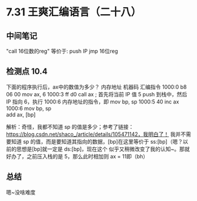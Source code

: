 # 7.31 王爽汇编语言（二十八）

## 中间笔记
"call 16位数的reg" 等价于:
push IP
jmp 16位reg

## 检测点 10.4
下面的程序执行后，ax中的数值为多少？
内存地址    机器码          汇编指令
1000:0     b8 06 00        mov ax, 6
1000:3     ff d0           call ax       ; 首先将当前 IP 值 5 push 到栈中，然后 IP 指向 6，执行 1000:6 内存地址的指令，即 mov bp, sp
1000:5     40              inc ax           
1000:6                     mov bp, sp       
                           add ax, [bp]

解析：奇怪，我都不知道 sp 的值是多少；参考了链接：https://blog.csdn.net/shaco_/article/details/105471142，我明白了！
我并不需要知道 sp 的值，而是要知道其指向的数据，[bp]在这里等价于 ss:[bp]（嗯？以前的思想是[bp]就一定是 ds:[bp]，现在这个
似乎又稍微改变了我的认知~。那就好办了，之前压入栈的是 5，那么此时相加则 ax = 11即（bh）


## 总结
嗯~没啥难度
